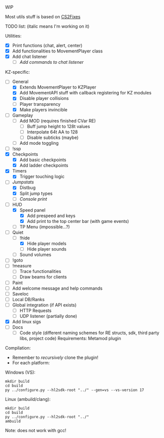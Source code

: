 WIP

Most utils stuff is based on [CS2Fixes](https://github.com/Source2ZE/CS2Fixes/)

TODO list: (italic means I'm working on it)

Utilities:
- [x] Print functions (chat, alert, center)
- [x] Add functionalities to MovementPlayer class
- [x] Add chat listener
	- [ ] *Add commands to chat listener*

KZ-specific:
- [ ] General
	- [x] Extends MovementPlayer to KZPlayer
	- [x] Add MovementAPI stuff with callback registering for KZ modules
	- [x] Disable player collisions
	- [ ] Player transparency
	- [x] Make players invincible
- [ ] Gameplay
	- [ ] Add MOD (requires finished CVar RE)
		- [ ] Buff jump height to 128t values
		- [ ] Interpolate 64t AA to 128
		- [ ] Disable subticks (maybe)
	- [ ] Add mode toggling
- [ ] !ssp
- [x] Checkpoints
	- [x] Add basic checkpoints
	- [x] Add ladder checkpoints
- [x] Timers
	- [x] Trigger touching logic
- [ ] *Jumpstats*
	- [x] Distbug
	- [x] Split jump types
 	- [ ] *Console print*
- [ ] HUD
	- [x] Speed panel
 		- [x] Add prespeed and keys
 		- [x] Add print to the top center bar (with game events)
	- [ ] TP Menu (impossible...?)
- [ ] Quiet
	- [ ] !hide
 		- [x] Hide player models
   		- [ ] Hide player sounds
	- [ ] Sound volumes
- [ ] !goto
- [ ] !measure
	- [ ] Trace functionalities
	- [ ] Draw beams for clients
- [ ] Paint
- [ ] Add welcome message and help commands
- [ ] Saveloc
- [ ] Local DB/Ranks
- [ ] Global integration (if API exists)
	- [ ] HTTP Requests
 	- [ ] UDP listener (partially done)
- [x] Add linux sigs
- [ ] Docs
	- [ ] Code style (different naming schemes for RE structs, sdk, third party libs, project code)
Requirements: Metamod plugin

Compilation:
- Remember to *recursively* clone the plugin!
- For each platform:
  
Windows (VS): 
```
mkdir build
cd build
py ../configure.py --hl2sdk-root "../" --gen=vs --vs-version 17
``` 

Linux (ambuild/clang):
```
mkdir build
cd build
py ../configure.py --hl2sdk-root "../"
ambuild
``` 

Note: does not work with gcc!
